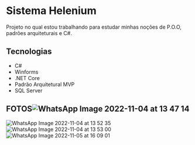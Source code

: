 # Sistema Helenium 
Projeto no qual estou trabalhando para estudar minhas noções de P.O.O, padrões arquiteturais e C#.
## Tecnologias
- C#
- Winforms
- .NET Core
- Padrão Arquitetural MVP
- SQL Server

## FOTOS![WhatsApp Image 2022-11-04 at 13 47 14](https://user-images.githubusercontent.com/110192027/200137245-3c0a7448-e170-4ea5-9385-216f09b2b600.jpeg)
![WhatsApp Image 2022-11-04 at 13 52 35](https://user-images.githubusercontent.com/110192027/200137249-2255fe69-af3c-42b2-990b-e63898ad49b7.jpeg)
![WhatsApp Image 2022-11-04 at 13 53 00](https://user-images.githubusercontent.com/110192027/200137251-04aaf50c-2f41-4f49-b528-72e1cd8c7df0.jpeg)
![WhatsApp Image 2022-11-05 at 16 09 01](https://user-images.githubusercontent.com/110192027/200137254-e53ab19a-6aed-4de5-8b59-b269a2e148f3.jpeg)
